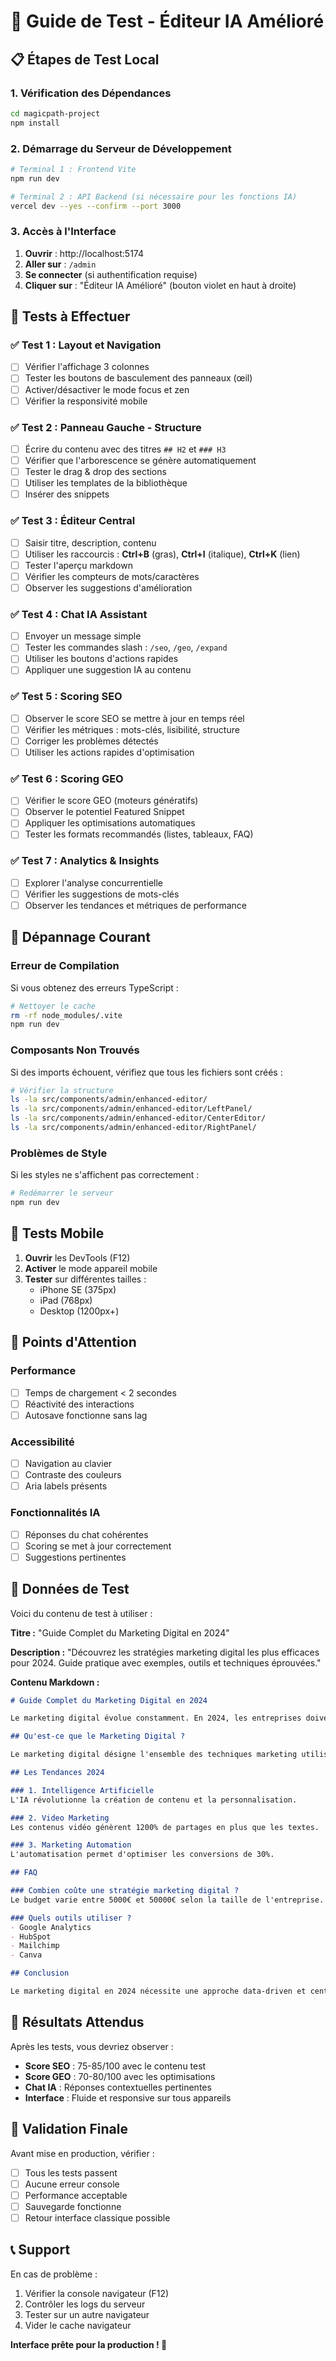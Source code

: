 # 🚀 Guide de Test - Éditeur IA Amélioré

## 📋 Étapes de Test Local

### 1. Vérification des Dépendances

```bash
cd magicpath-project
npm install
```

### 2. Démarrage du Serveur de Développement

```bash
# Terminal 1 : Frontend Vite
npm run dev

# Terminal 2 : API Backend (si nécessaire pour les fonctions IA)
vercel dev --yes --confirm --port 3000
```

### 3. Accès à l'Interface

1. **Ouvrir** : http://localhost:5174
2. **Aller sur** : `/admin`
3. **Se connecter** (si authentification requise)
4. **Cliquer sur** : "Éditeur IA Amélioré" (bouton violet en haut à droite)

## 🧪 Tests à Effectuer

### ✅ **Test 1 : Layout et Navigation**
- [ ] Vérifier l'affichage 3 colonnes
- [ ] Tester les boutons de basculement des panneaux (œil)
- [ ] Activer/désactiver le mode focus et zen
- [ ] Vérifier la responsivité mobile

### ✅ **Test 2 : Panneau Gauche - Structure**
- [ ] Écrire du contenu avec des titres `## H2` et `### H3`
- [ ] Vérifier que l'arborescence se génère automatiquement
- [ ] Tester le drag & drop des sections
- [ ] Utiliser les templates de la bibliothèque
- [ ] Insérer des snippets

### ✅ **Test 3 : Éditeur Central**
- [ ] Saisir titre, description, contenu
- [ ] Utiliser les raccourcis : **Ctrl+B** (gras), **Ctrl+I** (italique), **Ctrl+K** (lien)
- [ ] Tester l'aperçu markdown
- [ ] Vérifier les compteurs de mots/caractères
- [ ] Observer les suggestions d'amélioration

### ✅ **Test 4 : Chat IA Assistant**
- [ ] Envoyer un message simple
- [ ] Tester les commandes slash : `/seo`, `/geo`, `/expand`
- [ ] Utiliser les boutons d'actions rapides
- [ ] Appliquer une suggestion IA au contenu

### ✅ **Test 5 : Scoring SEO**
- [ ] Observer le score SEO se mettre à jour en temps réel
- [ ] Vérifier les métriques : mots-clés, lisibilité, structure
- [ ] Corriger les problèmes détectés
- [ ] Utiliser les actions rapides d'optimisation

### ✅ **Test 6 : Scoring GEO**
- [ ] Vérifier le score GEO (moteurs génératifs)
- [ ] Observer le potentiel Featured Snippet
- [ ] Appliquer les optimisations automatiques
- [ ] Tester les formats recommandés (listes, tableaux, FAQ)

### ✅ **Test 7 : Analytics & Insights**
- [ ] Explorer l'analyse concurrentielle
- [ ] Vérifier les suggestions de mots-clés
- [ ] Observer les tendances et métriques de performance

## 🔧 Dépannage Courant

### Erreur de Compilation

Si vous obtenez des erreurs TypeScript :

```bash
# Nettoyer le cache
rm -rf node_modules/.vite
npm run dev
```

### Composants Non Trouvés

Si des imports échouent, vérifiez que tous les fichiers sont créés :

```bash
# Vérifier la structure
ls -la src/components/admin/enhanced-editor/
ls -la src/components/admin/enhanced-editor/LeftPanel/
ls -la src/components/admin/enhanced-editor/CenterEditor/
ls -la src/components/admin/enhanced-editor/RightPanel/
```

### Problèmes de Style

Si les styles ne s'affichent pas correctement :

```bash
# Redémarrer le serveur
npm run dev
```

## 📱 Tests Mobile

1. **Ouvrir** les DevTools (F12)
2. **Activer** le mode appareil mobile
3. **Tester** sur différentes tailles :
   - iPhone SE (375px)
   - iPad (768px)
   - Desktop (1200px+)

## 🚨 Points d'Attention

### Performance
- [ ] Temps de chargement < 2 secondes
- [ ] Réactivité des interactions
- [ ] Autosave fonctionne sans lag

### Accessibilité
- [ ] Navigation au clavier
- [ ] Contraste des couleurs
- [ ] Aria labels présents

### Fonctionnalités IA
- [ ] Réponses du chat cohérentes
- [ ] Scoring se met à jour correctement
- [ ] Suggestions pertinentes

## 📝 Données de Test

Voici du contenu de test à utiliser :

**Titre :** "Guide Complet du Marketing Digital en 2024"

**Description :** "Découvrez les stratégies marketing digital les plus efficaces pour 2024. Guide pratique avec exemples, outils et techniques éprouvées."

**Contenu Markdown :**
```markdown
# Guide Complet du Marketing Digital en 2024

Le marketing digital évolue constamment. En 2024, les entreprises doivent adapter leurs stratégies pour rester compétitives.

## Qu'est-ce que le Marketing Digital ?

Le marketing digital désigne l'ensemble des techniques marketing utilisées sur les supports et canaux digitaux.

## Les Tendances 2024

### 1. Intelligence Artificielle
L'IA révolutionne la création de contenu et la personnalisation.

### 2. Video Marketing
Les contenus vidéo génèrent 1200% de partages en plus que les textes.

### 3. Marketing Automation
L'automatisation permet d'optimiser les conversions de 30%.

## FAQ

### Combien coûte une stratégie marketing digital ?
Le budget varie entre 5000€ et 50000€ selon la taille de l'entreprise.

### Quels outils utiliser ?
- Google Analytics
- HubSpot
- Mailchimp
- Canva

## Conclusion

Le marketing digital en 2024 nécessite une approche data-driven et centrée sur l'expérience utilisateur.
```

## 🎯 Résultats Attendus

Après les tests, vous devriez observer :

- **Score SEO** : 75-85/100 avec le contenu test
- **Score GEO** : 70-80/100 avec les optimisations
- **Chat IA** : Réponses contextuelles pertinentes
- **Interface** : Fluide et responsive sur tous appareils

## 🚀 Validation Finale

Avant mise en production, vérifier :

- [ ] Tous les tests passent
- [ ] Aucune erreur console
- [ ] Performance acceptable
- [ ] Sauvegarde fonctionne
- [ ] Retour interface classique possible

## 📞 Support

En cas de problème :
1. Vérifier la console navigateur (F12)
2. Contrôler les logs du serveur
3. Tester sur un autre navigateur
4. Vider le cache navigateur

**Interface prête pour la production ! 🎉**